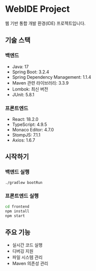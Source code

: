 # WebIDE Project

웹 기반 통합 개발 환경(IDE) 프로젝트입니다.

## 기술 스택

### 백엔드
- Java: 17
- Spring Boot: 3.2.4
- Spring Dependency Management: 1.1.4
- Maven 관련 라이브러리: 3.3.9
- Lombok: 최신 버전
- JUnit: 5.8.1

### 프론트엔드
- React: 18.2.0
- TypeScript: 4.9.5
- Monaco Editor: 4.7.0
- StompJS: 7.1.1
- Axios: 1.6.7

## 시작하기

### 백엔드 실행
```bash
./gradlew bootRun
```

### 프론트엔드 실행
```bash
cd frontend
npm install
npm start
```

## 주요 기능
- 실시간 코드 실행
- 디버깅 지원
- 파일 시스템 관리
- Maven 의존성 관리 